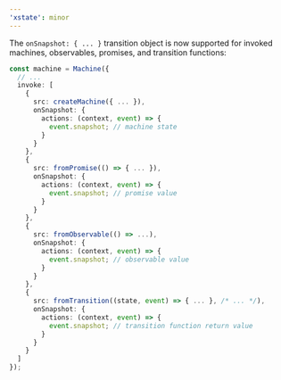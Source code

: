 ```yaml
---
'xstate': minor
---
```


The `onSnapshot: { ... }` transition object is now supported for invoked machines, observables, promises, and transition functions:

```ts
const machine = Machine({
  // ...
  invoke: [
    {
      src: createMachine({ ... }),
      onSnapshot: {
        actions: (context, event) => {
          event.snapshot; // machine state
        }
      }
    },
    {
      src: fromPromise(() => { ... }),
      onSnapshot: {
        actions: (context, event) => {
          event.snapshot; // promise value
        }
      }
    },
    {
      src: fromObservable(() => ...),
      onSnapshot: {
        actions: (context, event) => {
          event.snapshot; // observable value
        }
      }
    },
    {
      src: fromTransition((state, event) => { ... }, /* ... */),
      onSnapshot: {
        actions: (context, event) => {
          event.snapshot; // transition function return value
        }
      }
    }
  ]
});
```
